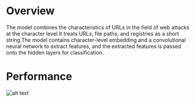 # Overview
The model combines the characteristics of URLs in the field of web attacks at the character level.It treats URLs, file paths, and registries as a short string.The model contains character-level embedding and a convolutional neural network to extract features, and the extracted features is passed onto the hidden layers for classification.

# Performance
![alt text](https://github.com/SK9712/Detecting-Malicious-Url-Using-Character-level-CNN/blob/master/training_testing_accuracy_loss.png?raw=true)
